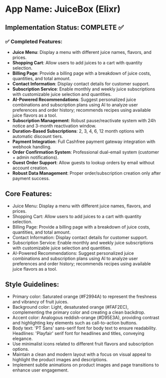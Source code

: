 # **App Name**: JuiceBox (Elixr)

## Implementation Status: COMPLETE ✅

### ✅ Completed Features:

- **Juice Menu**: Display a menu with different juice names, flavors, and prices.
- **Shopping Cart**: Allow users to add juices to a cart with quantity selection.
- **Billing Page**: Provide a billing page with a breakdown of juice costs, quantities, and total amount.
- **Contact Information**: Display contact details for customer support.
- **Subscription Service**: Enable monthly and weekly juice subscriptions with customizable juice selection and quantities.
- **AI-Powered Recommendations**: Suggest personalized juice combinations and subscription plans using AI to analyze user preferences and order history; recommends recipes using available juice flavors as a tool.
- **Subscription Management**: Robust pause/reactivate system with 24h notice and 3-month reactivation window.
- **Duration-Based Subscriptions**: 2, 3, 4, 6, 12 month options with automatic discount tiers.
- **Payment Integration**: Full Cashfree payment gateway integration with webhook handling.
- **Order Confirmation System**: Professional dual-email system (customer + admin notifications).
- **Guest Order Support**: Allow guests to lookup orders by email without account creation.
- **Robust Data Management**: Proper order/subscription creation only after payment success.

## Core Features:

- Juice Menu: Display a menu with different juice names, flavors, and prices.
- Shopping Cart: Allow users to add juices to a cart with quantity selection.
- Billing Page: Provide a billing page with a breakdown of juice costs, quantities, and total amount.
- Contact Information: Display contact details for customer support.
- Subscription Service: Enable monthly and weekly juice subscriptions with customizable juice selection and quantities.
- AI-Powered Recommendations: Suggest personalized juice combinations and subscription plans using AI to analyze user preferences and order history; recommends recipes using available juice flavors as a tool.

## Style Guidelines:

- Primary color: Saturated orange (#F2994A) to represent the freshness and vibrancy of fruit juices.
- Background color: Light, desaturated orange (#FAF2EC), complementing the primary color and creating a clean backdrop.
- Accent color: Analogous reddish-orange (#D95E3A), providing contrast and highlighting key elements such as call-to-action buttons.
- Body text: 'PT Sans' sans-serif font for body text to ensure readability. Headlines: 'Playfair' serif font for headlines and titles, conveying elegance.
- Use minimalist icons related to different fruit flavors and subscription options.
- Maintain a clean and modern layout with a focus on visual appeal to highlight the product images and descriptions.
- Implement subtle animations on product images and page transitions to enhance user engagement.